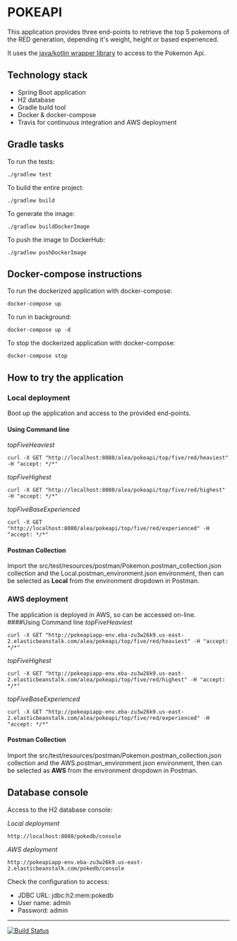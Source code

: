 # POKEAPI 

This application provides three end-points to retrieve the top 5 pokemons of the RED generation,
 depending it's weight, height or based experienced.

It uses the [java/kotlin wrapper library](https://github.com/PokeAPI/pokekotlin "https://github.com/PokeAPI/pokekotlin") to access to the Pokemon Api.

## Technology stack
- Spring Boot application
- H2 database
- Gradle build tool
- Docker & docker-compose
- Travis for continuous integration and AWS deployment

## Gradle tasks
To run the tests:
```
./gradlew test
```

To build the entire project:
```
./gradlew build 
```

To generate the image:
```
./gradlew buildDockerImage
```

To push the image to DockerHub:
```
./gradlew pushDockerImage
```

## Docker-compose instructions
To run the dockerized application with docker-compose:
```
docker-compose up
```
To run in background:
```
docker-compose up -d
```
To stop the dockerized application with docker-compose:
```
docker-compose stop
```

## How to try the application
### Local deployment
Boot up the application and access to the provided end-points.

#### Using Command line
*topFiveHeaviest*
```
curl -X GET "http://localhost:8080/alea/pokeapi/top/five/red/heaviest" -H "accept: */*"
```
*topFiveHighest*
```
curl -X GET "http://localhost:8080/alea/pokeapi/top/five/red/highest" -H "accept: */*"
```
*topFiveBaseExperienced*
```
curl -X GET "http://localhost:8080/alea/pokeapi/top/five/red/experienced" -H "accept: */*"
```
#### Postman Collection
Import the src/test/resources/postman/Pokemon.postman_collection.json collection and the
Local.postman_environment.json environment, then can be selected as **Local** from the environment 
dropdown in Postman.

### AWS deployment
The application is deployed in AWS, so can be accessed on-line.
####Using Command line
*topFiveHeaviest*
```
curl -X GET "http://pokeapiapp-env.eba-zu3w26k9.us-east-2.elasticbeanstalk.com/alea/pokeapi/top/five/red/heaviest" -H "accept: */*"
```
*topFiveHighest*
```
curl -X GET "http://pokeapiapp-env.eba-zu3w26k9.us-east-2.elasticbeanstalk.com/alea/pokeapi/top/five/red/highest" -H "accept: */*"
```
*topFiveBaseExperienced*
```
curl -X GET "http://pokeapiapp-env.eba-zu3w26k9.us-east-2.elasticbeanstalk.com/alea/pokeapi/top/five/red/experienced" -H "accept: */*"
```
#### Postman Collection
Import the src/test/resources/postman/Pokemon.postman_collection.json collection and the
AWS.postman_environment.json environment, then can be selected as **AWS** from the environment 
dropdown in Postman.

## Database console
Access to the H2 database console:
 
*Local deployment*
```
http://localhost:8080/pokedb/console
```

*AWS deployment*
```
http://pokeapiapp-env.eba-zu3w26k9.us-east-2.elasticbeanstalk.com/pokedb/console
```

Check the configuration to access:

- JDBC URL: jdbc:h2:mem:pokedb
- User name: admin
- Password: admin

----
[![Build Status](https://travis-ci.com/jfdelolmo/pokeapi.svg?branch=master)](https://travis-ci.com/jfdelolmo/pokeapi)
